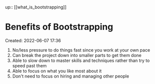 up:: [[what_is_bootstrapping]]

# Benefits of Bootstrapping

Created: 2022-06-07 17:36

1. No/less pressure to do things fast since you work at your own pace
2. Can break the project down into smaller parts to get them done
3. Able to slow down to master skills and techniques rather than try to speed past them
4. Able to focus on what you like most about it
5. Don't need to focus on hiring and managing other people
